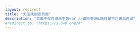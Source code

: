 ```yaml
---
layout: redirect
title: "无法找到该页面"
description: "页面不存在或未生效<br />请检查URL路径是否正确后再试"
#redirect_to: "https://s.0w0.one/#"
---
```

